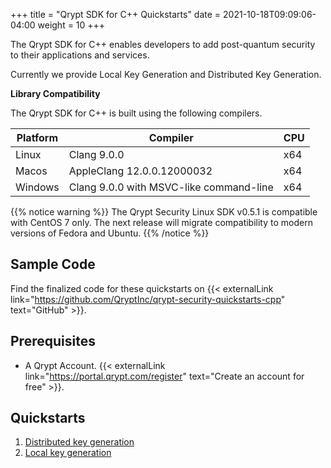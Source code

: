 +++
title = "Qrypt SDK for C++ Quickstarts"
date = 2021-10-18T09:09:06-04:00
weight = 10
+++

The Qrypt SDK for C++ enables developers to add post-quantum security to their applications and services.

Currently we provide Local Key Generation and Distributed Key Generation.

**Library Compatibility**

The Qrypt SDK for C++ is built using the following compilers.

| Platform | Compiler | CPU
|---|---|---|
| Linux | Clang 9.0.0 | x64 |
| Macos | AppleClang 12.0.0.12000032 | x64 |
| Windows | Clang 9.0.0 with MSVC-like command-line | x64 |

{{% notice warning %}}
The Qrypt Security Linux SDK v0.5.1 is compatible with CentOS 7 only. The next release will migrate compatibility to modern versions of Fedora and Ubuntu.
{{% /notice %}}

## Sample Code

Find the finalized code for these quickstarts on {{< externalLink link="https://github.com/QryptInc/qrypt-security-quickstarts-cpp" text="GitHub" >}}.

## Prerequisites
- A Qrypt Account. {{< externalLink link="https://portal.qrypt.com/register" text="Create an account for free" >}}.

## Quickstarts
1. [Distributed key generation](keygendistributed/)
1. [Local key generation](keygenlocal/)
